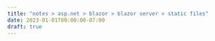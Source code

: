 ```yaml
---
title: "notes > asp.net > blazor > blazor server > static files"
date: 2023-01-01T00:00:00-07:00
draft: true
---
```

